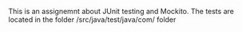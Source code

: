 This is an assignemnt about JUnit testing and Mockito. 
The tests are located in the folder /src/java/test/java/com/ folder 
